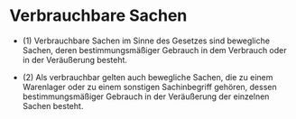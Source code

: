 # Verbrauchbare Sachen

- (1) Verbrauchbare Sachen im Sinne des Gesetzes sind bewegliche Sachen, deren bestimmungsmäßiger Gebrauch in dem Verbrauch oder in der Veräußerung besteht.

- (2) Als verbrauchbar gelten auch bewegliche Sachen, die zu einem Warenlager oder zu einem sonstigen Sachinbegriff gehören, dessen bestimmungsmäßiger Gebrauch in der Veräußerung der einzelnen Sachen besteht.

